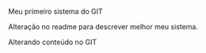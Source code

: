 Meu primeiro sistema do GIT

Alteração no readme para descrever melhor meu sistema.

Alterando conteúdo no GIT